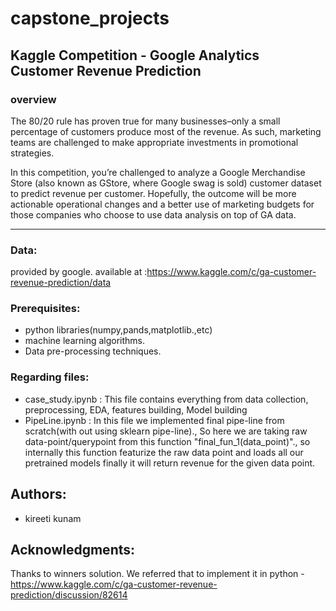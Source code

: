 # capstone_projects
## Kaggle Competition - Google Analytics Customer Revenue Prediction

### overview
The 80/20 rule has proven true for many businesses–only a small percentage of customers produce most of the revenue. 
As such, marketing teams are challenged to make appropriate investments in promotional strategies.



In this competition, you’re challenged to analyze a Google Merchandise Store (also known as GStore, where Google swag is sold) 
customer dataset to predict revenue per customer. Hopefully, the outcome will be more actionable operational changes and a better 
use of marketing budgets for those companies who choose to use data analysis on top of GA data.
________________________________________________________________________________________________________

### Data:
provided by google. available at :https://www.kaggle.com/c/ga-customer-revenue-prediction/data

### Prerequisites:
 - python libraries(numpy,pands,matplotlib.,etc)
 - machine learning algorithms.
 - Data pre-processing techniques.
 
### Regarding files:
 - case_study.ipynb : This file contains everything from data collection, preprocessing, EDA, features building, Model building
 - PipeLine.ipynb : In this file we implemented final pipe-line from scratch(with out using sklearn pipe-line)., So here we are taking raw data-point/querypoint from this function "final_fun_1(data_point)"., so internally this function featurize the raw data point and loads all our pretrained models finally it will return revenue for the given data point.

 
 
## Authors:
 - kireeti kunam
 
## Acknowledgments:
Thanks to winners solution. We referred that to implement it in python -
https://www.kaggle.com/c/ga-customer-revenue-prediction/discussion/82614
